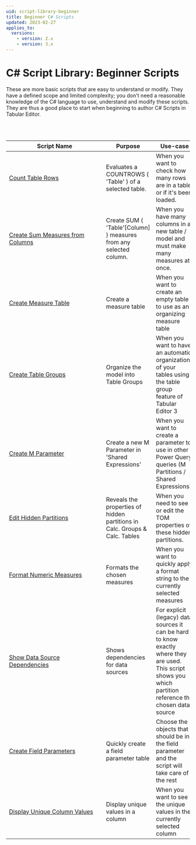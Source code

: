 ```yaml
---
uid: script-library-beginner
title: Beginner C# Scripts
updated: 2023-02-27
applies_to:
  versions:
    - version: 2.x
    - version: 3.x
---
```


# C# Script Library: Beginner Scripts

These are more basic scripts that are easy to understand or modify. They have a defined scope and limited complexity; you don't need a reasonable knowledge of the C# language to use, understand and modify these scripts. They are thus a good place to start when beginning to author C# Scripts in Tabular Editor.

<br>
<br>

| <div style="width:250px">Script Name</div> | Purpose | Use-case |
| --- | --- | --- |
| [Count Table Rows](xref:script-count-rows) | Evaluates a COUNTROWS ( 'Table' ) of a selected table. | When you want to check how many rows are in a table, or if it's been loaded. |
| [Create Sum Measures from Columns](xref:script-create-sum-measures-from-columns) | Create SUM ( 'Table'[Column] ) measures from any selected column. | When you have many columns in a new table / model and must make many measures at once. |
| [Create Measure Table](xref:script-create-measure-table) | Create a measure table | When you want to create an empty table to use as an organizing measure table|
| [Create Table Groups](xref:script-create-table-groups) | Organize the model into Table Groups | When you want to have an automatic organization of your tables using the table group feature of Tabular Editor 3 |
| [Create M Parameter](xref:script-create-m-parameter) | Create a new M Parameter in 'Shared Expressions' | When you want to create a parameter to use in other Power Query queries (M Partitions / Shared Expressions). |
| [Edit Hidden Partitions](xref:script-edit-hidden-partitions) | Reveals the properties of hidden partitions in Calc. Groups & Calc. Tables | When you need to see or edit the TOM properties of these hidden partitions. | 
| [Format Numeric Measures](xref:script-format-numeric-measures) | Formats the chosen measures | When you want to quickly apply a format string to the currently selected measures |
| [Show Data Source Dependencies](xref:script-show-data-source-dependencies) | Shows dependencies for data sources | For explicit (legacy) data sources it can be hard to know exactly where they are used. This script shows you which partition reference the chosen data source |
| [Create Field Parameters](xref:create-field-parameter) | Quickly create a field parameter table | Choose the objects that should be in the field parameter and the script will take care of the rest |
| [Display Unique Column Values](xref:script-display-unique-column-values) | Display unique values in a column | When you want to see the unique values in the currently selected column |